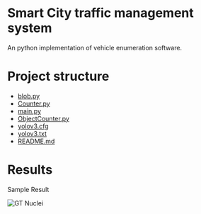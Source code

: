 # Smart City traffic management system
An python implementation of vehicle enumeration software.


# Project structure

 * [blob.py](blob.py) 
 * [Counter.py](Counter.py) 
 * [main.py](main.py)
 * [ObjectCounter.py](ObjectCounter.py)
 * [yolov3.cfg](yolov3.cfg)
 * [yolov3.txt](yolov3.txt)
 * [README.md](./README.md)

 


# Results
 Sample Result

  ![GT Nuclei](processed_video_2.1.gif)
  





 
